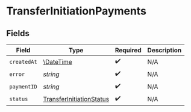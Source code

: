 # TransferInitiationPayments


## Fields

| Field                                                                       | Type                                                                        | Required                                                                    | Description                                                                 |
| --------------------------------------------------------------------------- | --------------------------------------------------------------------------- | --------------------------------------------------------------------------- | --------------------------------------------------------------------------- |
| `createdAt`                                                                 | [\DateTime](https://www.php.net/manual/en/class.datetime.php)               | :heavy_check_mark:                                                          | N/A                                                                         |
| `error`                                                                     | *string*                                                                    | :heavy_check_mark:                                                          | N/A                                                                         |
| `paymentID`                                                                 | *string*                                                                    | :heavy_check_mark:                                                          | N/A                                                                         |
| `status`                                                                    | [TransferInitiationStatus](../../models/shared/TransferInitiationStatus.md) | :heavy_check_mark:                                                          | N/A                                                                         |